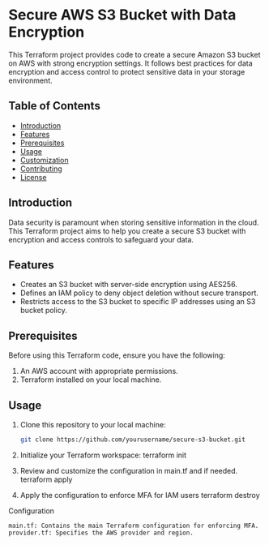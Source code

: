 # Secure AWS S3 Bucket with Data Encryption

This Terraform project provides code to create a secure Amazon S3 bucket on AWS with strong encryption settings. It follows best practices for data encryption and access control to protect sensitive data in your storage environment.

## Table of Contents

- [Introduction](#introduction)
- [Features](#features)
- [Prerequisites](#prerequisites)
- [Usage](#usage)
- [Customization](#customization)
- [Contributing](#contributing)
- [License](#license)

## Introduction

Data security is paramount when storing sensitive information in the cloud. This Terraform project aims to help you create a secure S3 bucket with encryption and access controls to safeguard your data.

## Features

- Creates an S3 bucket with server-side encryption using AES256.
- Defines an IAM policy to deny object deletion without secure transport.
- Restricts access to the S3 bucket to specific IP addresses using an S3 bucket policy.

## Prerequisites

Before using this Terraform code, ensure you have the following:

1. An AWS account with appropriate permissions.
2. Terraform installed on your local machine.

## Usage

1. Clone this repository to your local machine:

   ```bash
   git clone https://github.com/yourusername/secure-s3-bucket.git
2. Initialize your Terraform workspace:
    terraform init

3. Review and customize the configuration in main.tf and if needed.
    terraform apply
4. Apply the configuration to enforce MFA for IAM users
    terraform destroy

Configuration

    main.tf: Contains the main Terraform configuration for enforcing MFA.
    provider.tf: Specifies the AWS provider and region.
